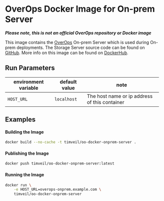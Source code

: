 # OverOps Docker Image for On-prem Server

__*Please note, this is not an official OverOps repository or Docker image*__

This image contains the [OverOps](http://www.overops.com) On-prem Server which is used during On-prem deployments.  The Storage Server source code can be found on [GitHub](https://github.com/takipi/takipi-storage).  More info on this image can be found on [DockerHub](https://hub.docker.com/r/timveil/oo-docker-onprem-server/).

## Run Parameters

| environment variable | default value | note |
| --- | --- | --- |
| `HOST_URL` | `localhost` | The host name or ip address of this container  |

## Examples

#### Building the Image

```bash
docker build --no-cache -t timveil/oo-docker-onprem-server .
```

#### Publishing the Image

```bash
docker push timveil/oo-docker-onprem-server:latest
```

#### Running the Image

```bash
docker run \
    -e HOST_URL=overops-onprem.example.com \
    timveil/oo-docker-onprem-server
```
